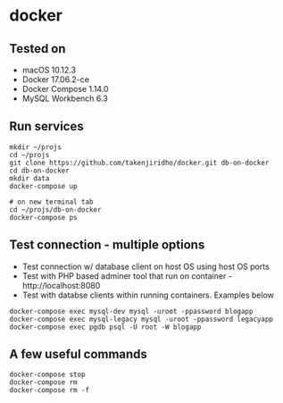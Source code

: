 # docker


## Tested on

- macOS 10.12.3
- Docker 17.06.2-ce
- Docker Compose 1.14.0
- MySQL Workbench 6.3

## Run services

```
mkdir ~/projs
cd ~/projs
git clone https://github.com/takenjiridho/docker.git db-on-docker
cd db-on-docker
mkdir data
docker-compose up

# on new terminal tab
cd ~/projs/db-on-docker
docker-compose ps
```

## Test connection - multiple options

- Test connection w/ database client on host OS using host OS ports
- Test with PHP based adminer tool that run on container - http://localhost:8080
- Test with databse clients within running containers. Examples below

```
docker-compose exec mysql-dev mysql -uroot -ppassword blogapp
docker-compose exec mysql-legacy mysql -uroot -ppassword legacyapp
docker-compose exec pgdb psql -U root -W blogapp
```

## A few useful commands

```
docker-compose stop
docker-compose rm
docker-compose rm -f 
```
